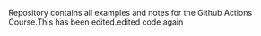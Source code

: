 Repository contains all examples and notes for the Github Actions Course.This has been edited.edited code again
